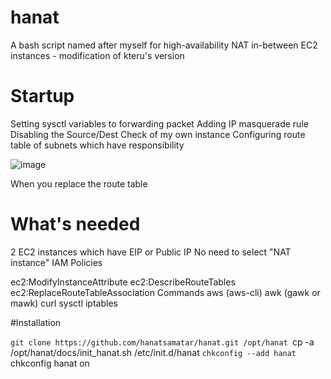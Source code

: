 # hanat
A bash script named after myself for high-availability NAT in-between EC2 instances - modification of kteru's version


# Startup

Setting sysctl variables to forwarding packet
Adding IP masquerade rule
Disabling the Source/Dest Check of my own instance
Configuring route table of subnets which have responsibility

![image](https://github.com/hanatsamatar/hanat/assets/72223941/37d5ac31-8b9f-40cb-b607-11eddb1aa2f8)

When you replace the route table 

# What's needed

2 EC2 instances which have EIP or Public IP
No need to select "NAT instance"
IAM Policies

ec2:ModifyInstanceAttribute
ec2:DescribeRouteTables
ec2:ReplaceRouteTableAssociation
Commands
aws (aws-cli)
awk (gawk or mawk)
curl
sysctl
iptables



#Installation

`git clone https://github.com/hanatsamatar/hanat.git /opt/hanat
`cp -a /opt/hanat/docs/init_hanat.sh /etc/init.d/hanat
`chkconfig --add hanat
`chkconfig hanat on
